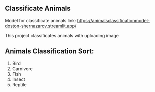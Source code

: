 ## Classificate Animals

Model for classificate animals
link: https://animalsclassificationmodel-doston-shernazarov.streamlit.app/

This project classificates animals with uploading image

## Animals Classification Sort: 
  1. Bird
  2. Carnivore
  3. Fish
  4. Insect
  5. Reptile

